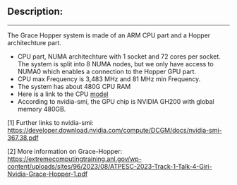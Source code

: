 ## Description:
----------------

The Grace Hopper system is made of an ARM CPU part and a Hopper architechture part.

* CPU part, NUMA architechture with 1 socket and 72 cores per socket. The system is split into 8 NUMA nodes, but we only have access to NUMA0 which enables a connection to the Hopper GPU part.
* CPU max Frequency is 3,483 MHz and 81 MHz min Frequency.
* The system has about 480G CPU RAM
* Here is a link to the CPU [model](https://www.arm.com/products/silicon-ip-cpu/neoverse/neoverse-v2)
* According to nvidia-smi, the GPU chip is  NVIDIA GH200 with global memory 480GB.


[1] Further links to nvidia-smi: https://developer.download.nvidia.com/compute/DCGM/docs/nvidia-smi-367.38.pdf

[2] More information on Grace-Hopper: https://extremecomputingtraining.anl.gov/wp-content/uploads/sites/96/2023/08/ATPESC-2023-Track-1-Talk-4-Giri-Nvidia-Grace-Hopper-1.pdf
